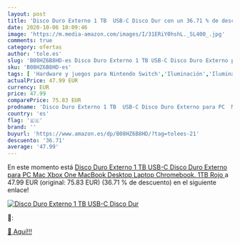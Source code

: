 ```yaml
---
layout: post
title: 'Disco Duro Externo 1 TB  USB-C Disco Dur con un 36.71 % de descuento'
date: 2020-10-06 10:09:46
image: 'https://m.media-amazon.com/images/I/31ERiY0hshL._SL400_.jpg'
comments: true
category: ofertas
author: 'tole.es'
slug: 'B08HZ6B8HD-es Disco Duro Externo 1 TB USB-C Disco Duro Externo para PC...'
sku: 'B08HZ6B8HD-es'
tags: [ 'Hardware y juegos para Nintendo Switch','Iluminación','Iluminación de ambiente de interior','Iluminación de interior','Iluminación decorativa y para usos específicos de interior','Juegos para Nintendo Switch','Videojuegos','xbox', ]
actualPrice: 47.99 EUR
currency: EUR
price: 47.99
comparePrice: 75.83 EUR
prodname: 'Disco Duro Externo 1 TB  USB-C Disco Duro Externo para PC  Mac  Xbox One  MacBook  Desktop  Laptop  Chromebook. 1TB Rojo '
country: 'es'
flag: '🇪🇸'
brand: ''
buyurl: 'https://www.amazon.es/dp/B08HZ6B8HD/?tag=tolees-21'
descuento: '36.71'
average: '47.99'
---
```


En este momento está [Disco Duro Externo 1 TB  USB-C Disco Duro Externo para PC  Mac  Xbox One  MacBook  Desktop  Laptop  Chromebook. 1TB Rojo ](https://www.amazon.es/dp/B08HZ6B8HD/?tag=tolees-21) a 47.99 EUR (original: 75.83 EUR) (36.71 %  de descuento) en el siguiente enlace!

[![Disco Duro Externo 1 TB  USB-C Disco Dur](https://m.media-amazon.com/images/I/31ERiY0hshL._SL400_.jpg)](https://www.amazon.es/dp/B08HZ6B8HD/?tag=tolees-21)

🔎:


[🛒 Aquí!!!](https://www.amazon.es/dp/B08HZ6B8HD/?tag=tolees-21)
